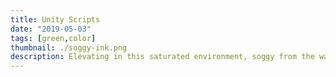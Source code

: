 ```yaml
---
title: Unity Scripts
date: "2019-05-03"
tags: [green,color]
thumbnail: ./soggy-ink.png
description: Elevating in this saturated environment, soggy from the waves, learning with every failure and from the ashes WE RISE
---
```


